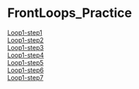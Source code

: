 # FrontLoops_Practice
<div><a href="markup-challenges/loop1-step1">Loop1-step1</a></div>
<div><a href="markup-challenges/loop1-step2">Loop1-step2</a></div>
<div><a href="markup-challenges/loop1-step3">Loop1-step3</a></div>
<div><a href="markup-challenges/loop1-step4">Loop1-step4</a></div>
<div><a href="markup-challenges/loop1-step5">Loop1-step5</a></div>
<div><a href="markup-challenges/loop1-step6">Loop1-step6</a></div>
<div><a href="markup-challenges/loop1-step7">Loop1-step7</a></div>

